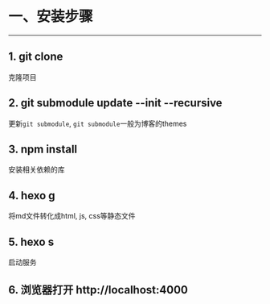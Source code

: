 # 一、安装步骤

---

## 1. git clone

克隆项目

## 2. git submodule update --init --recursive

更新`git submodule`, `git submodule`一般为博客的themes

## 3. npm install

安装相关依赖的库

## 4. hexo g

将md文件转化成html, js, css等静态文件

## 5. hexo s

启动服务

## 6. 浏览器打开 http://localhost:4000